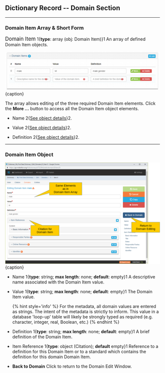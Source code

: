 ## Dictionary Record -- Domain Section
---

### Domain Item Array & Short Form

<span class="md-panel" style="font-size: larger">Domain Item</span> 1{**type**: array (obj: <span class="md-panel"> Domain Item</span>)}1   An array of defined <span class="md-panel">Domain Item</span> objects. 

![Domain Item Array](/assets/reference/edit-objects/dictionary/domains/domainItem-array.png){caption}

The array allows editing of the three required <span class="md-panel">Domain Item</span> elements.  Click the <strong class="btn btn-success btn-xs"> <i class="fa fa-pencil"> </i> More ...</strong> button to access all the <span class="md-panel">Domain Item</span> object elements.

* <span class="md-element">Name</span> <i class="fa fa-asterisk required" title="Required"> </i>  2{[See object details](#domain-item-object)}2.

* <span class="md-element">Value</span> <i class="fa fa-asterisk required" title="Required"> </i> 2{[See object details](#domain-item-object)}2.

* <span class="md-element">Definition</span> <i class="fa fa-asterisk required" title="Required"> </i> 2{[See object details](#domain-item-object)}2.

---

### Domain Item Object

![Domain Item Edit Window](/assets/reference/edit-objects/dictionary/domains/domainItem.png){caption}

* <span class="md-element">Name</span> <i class="fa fa-asterisk required" title="Required"> </i> 1{**type**: string; **max length**: none; **default**: empty}1 A descriptive name associated with the <span class="md-panel">Domain Item</span> value.

* <span class="md-element">Value</span> <i class="fa fa-asterisk required" title="Required"> </i> 1{**type**: string; **max length**: none; **default**: empty}1  The <span class="md-panel">Domain Item</span> value.  

  {% hint style='info' %}
  For the metadata, all domain values are entered as strings.  The intent of the metadata is strictly to inform.  This value in a database 'loop-up' table will likely be strongly typed as required (e.g. character, integer, real, Boolean, etc.)
  {% endhint %}

* <span class="md-element">Definition</span> <i class="fa fa-asterisk required" title="Required"> </i> 1{**type**: string; **max length**: none; **default**: empty}1  A brief definition of the <span class="md-panel">Domain Item</span>. 

* <span class="md-panel">Item Reference</span> 1{**type**: object (<span class="md-panel">Citation</span>); **default** empty}1 Reference to a definition for this <span class="md-panel">Domain Item</span> or to a standard which contains the definition for this domain <span class="md-panel">Domain Item</span>.

* <strong class="btn btn-primary btn-xs"> <i class="fa fa-arrow-left"> </i> Back to Domain</strong> Click to return to the <span class="md-section">Domain</span> <span class="md-window">Edit Window</span>.
